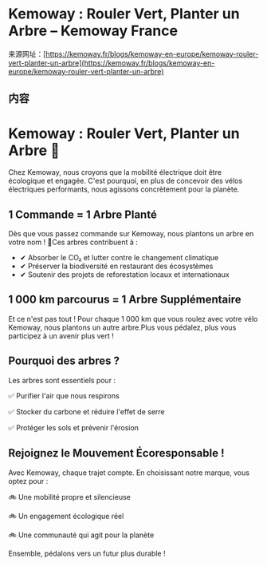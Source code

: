 <!-- TRANSFORM_DIFF_MODIFIED: DO NOT OVERWRITE -->

# Kemoway : Rouler Vert, Planter un Arbre – Kemoway France

来源网址：[https://kemoway.fr/blogs/kemoway-en-europe/kemoway-rouler-vert-planter-un-arbre](https://kemoway.fr/blogs/kemoway-en-europe/kemoway-rouler-vert-planter-un-arbre)

## 内容

<link rel="stylesheet" href="/kmy/assets/css/markdown.css">

# Kemoway : Rouler Vert, Planter un Arbre 🌱

Chez Kemoway, nous croyons que la mobilité électrique doit être écologique et engagée. C'est pourquoi, en plus de concevoir des vélos électriques performants, nous agissons concrètement pour la planète.

## 1 Commande = 1 Arbre Planté

Dès que vous passez commande sur Kemoway, nous plantons un arbre en votre nom ! 🌳Ces arbres contribuent à :

- ✔ Absorber le CO₂ et lutter contre le changement climatique
- ✔ Préserver la biodiversité en restaurant des écosystèmes
- ✔ Soutenir des projets de reforestation locaux et internationaux

## 1 000 km parcourus = 1 Arbre Supplémentaire

Et ce n'est pas tout ! Pour chaque 1 000 km que vous roulez avec votre vélo Kemoway, nous plantons un autre arbre.Plus vous pédalez, plus vous participez à un avenir plus vert !

## Pourquoi des arbres ?

Les arbres sont essentiels pour :

✅ Purifier l'air que nous respirons

✅ Stocker du carbone et réduire l'effet de serre

✅ Protéger les sols et prévenir l'érosion

## Rejoignez le Mouvement Écoresponsable !

Avec Kemoway, chaque trajet compte. En choisissant notre marque, vous optez pour :

🚲 Une mobilité propre et silencieuse

🚲 Un engagement écologique réel

🚲 Une communauté qui agit pour la planète

Ensemble, pédalons vers un futur plus durable !
